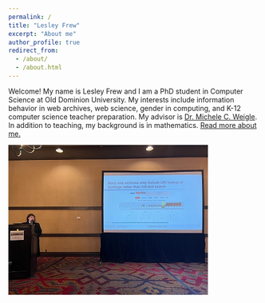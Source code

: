 ```yaml
---
permalink: /
title: "Lesley Frew"
excerpt: "About me"
author_profile: true
redirect_from: 
  - /about/
  - /about.html
---
```


Welcome! My name is Lesley Frew and I am a PhD student in Computer Science at Old Dominion University. 
My interests include information behavior in web archives, web science, gender in computing, and K-12 computer science teacher preparation.
My advisor is [Dr. Michele C. Weigle](https://weiglemc.github.io/). 
In addition to teaching, my background is in mathematics. 
[Read more about me.](https://ws-dl.blogspot.com/2022/01/2022-01-21-lesley-frew-computer-science.html)

![Lesley Frew presenting research](/images/frew-present-sm.jpg)
